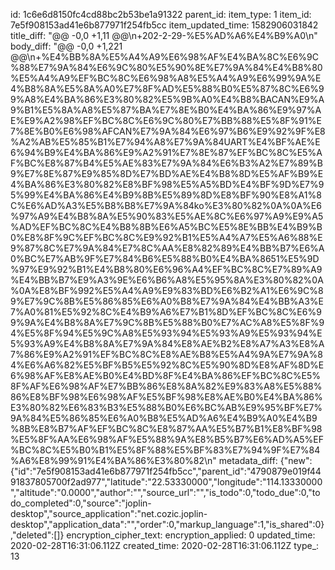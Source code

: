 id: 1c6e6d8150fc4cd88bc2b53be1a91322
parent_id: 
item_type: 1
item_id: 7e5f908153ad41e6b877971f254fb5cc
item_updated_time: 1582906031842
title_diff: "@@ -0,0 +1,11 @@\n+202-2-29-%E5%AD%A6%E4%B9%A0\n"
body_diff: "@@ -0,0 +1,221 @@\n+%E4%BB%8A%E5%A4%A9%E6%98%AF%E4%BA%8C%E6%9C%88%E7%9A%84%E6%9C%80%E5%90%8E%E7%9A%84%E4%B8%80%E5%A4%A9%EF%BC%8C%E6%98%A8%E5%A4%A9%E6%99%9A%E4%B8%8A%E5%8A%A0%E7%8F%AD%E5%88%B0%E5%87%8C%E6%99%A8%E4%BA%86%E3%80%82%E5%9B%A0%E4%B8%BACAN%E9%A9%B1%E5%8A%A8%E5%87%BA%E7%8E%B0%E4%BA%86%E9%97%AE%E9%A2%98%EF%BC%8C%E6%9C%80%E7%BB%88%E5%8F%91%E7%8E%B0%E6%98%AFCAN%E7%9A%84%E6%97%B6%E9%92%9F%E8%A2%AB%E5%85%B1%E7%94%A8%E7%9A%84UART%E4%BF%AE%E6%94%B9%E4%BA%86%E9%A2%91%E7%8E%87%EF%BC%8C%E5%AF%BC%E8%87%B4%E5%AE%83%E7%9A%84%E6%B3%A2%E7%89%B9%E7%8E%87%E9%85%8D%E7%BD%AE%E4%B8%8D%E5%AF%B9%E4%BA%86%E3%80%82%E8%BF%98%E5%A5%BD%E4%BF%9D%E7%95%99%E4%BA%86%E4%B9%8B%E5%89%8D%E8%BF%90%E8%A1%8C%E6%AD%A3%E5%B8%B8%E7%9A%84ko%E3%80%82%0A%0A%E6%97%A9%E4%B8%8A%E5%90%83%E5%AE%8C%E6%97%A9%E9%A5%AD%EF%BC%8C%E4%B8%8B%E6%A5%BC%E5%8E%BB%E4%B9%B0%E8%8F%9C%EF%BC%8C%E9%92%B1%E5%A4%A7%E5%A6%88%E9%87%8C%E7%9A%84%E7%8C%AA%E8%82%89%E4%BB%B7%E6%A0%BC%E7%AB%9F%E7%84%B6%E5%88%B0%E4%BA%8651%E5%9D%97%E9%92%B1%E4%B8%80%E6%96%A4%EF%BC%8C%E7%89%A9%E4%BB%B7%E9%A3%9E%E6%B6%A8%E5%95%8A%E3%80%82%0A%0A%E8%BF%992%E5%A4%A9%E9%83%BD%E6%B2%A1%E6%9C%89%E7%9C%8B%E5%86%85%E6%A0%B8%E7%9A%84%E4%BB%A3%E7%A0%81%E5%92%8C%E4%B9%A6%E7%B1%8D%EF%BC%8C%E6%99%9A%E4%B8%8A%E7%9C%8B%E5%88%B0%E7%AC%A8%E5%8F%94%E5%8F%94%E5%9C%A8%E5%93%94%E5%93%A9%E5%93%94%E5%93%A9%E4%B8%8A%E7%9A%84%E8%AE%B2%E8%A7%A3%E8%A7%86%E9%A2%91%EF%BC%8C%E8%AE%B8%E5%A4%9A%E7%9A%84%E6%A6%82%E5%BF%B5%E5%92%8C%E5%90%8D%E8%AF%8D%E6%98%AF%E8%AE%B0%E4%BD%8F%E4%BA%86%EF%BC%8C%E5%8F%AF%E6%98%AF%E7%BB%86%E8%8A%82%E9%83%A8%E5%88%86%E8%BF%98%E6%98%AF%E5%BF%98%E8%AE%B0%E4%BA%86%E3%80%82%E6%83%B3%E5%88%B0%E6%BC%AB%E9%95%BF%E7%9A%84%E5%86%85%E6%A0%B8%E5%AD%A6%E4%B9%A0%E4%B9%8B%E8%B7%AF%EF%BC%8C%E8%87%AA%E5%B7%B1%E8%BF%98%E5%8F%AA%E6%98%AF%E5%88%9A%E8%B5%B7%E6%AD%A5%EF%BC%8C%E5%B0%B1%E5%8F%88%E5%BF%83%E7%94%9F%E7%84%A6%E8%99%91%E4%BA%86%E3%80%82\n"
metadata_diff: {"new":{"id":"7e5f908153ad41e6b877971f254fb5cc","parent_id":"4790879e019f4491837805700f2ad977","latitude":"22.53330000","longitude":"114.13330000","altitude":"0.0000","author":"","source_url":"","is_todo":0,"todo_due":0,"todo_completed":0,"source":"joplin-desktop","source_application":"net.cozic.joplin-desktop","application_data":"","order":0,"markup_language":1,"is_shared":0},"deleted":[]}
encryption_cipher_text: 
encryption_applied: 0
updated_time: 2020-02-28T16:31:06.112Z
created_time: 2020-02-28T16:31:06.112Z
type_: 13